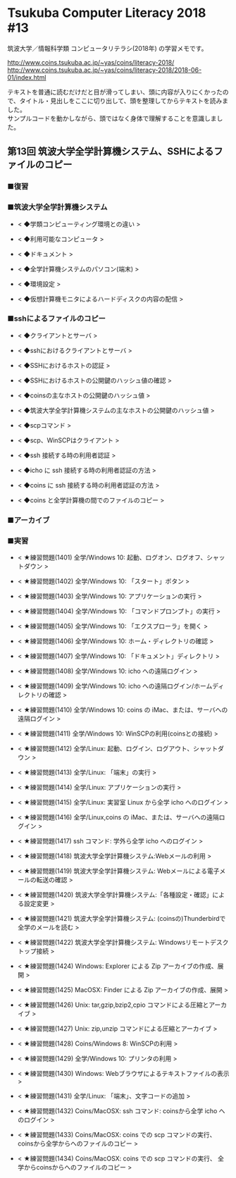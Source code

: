 # Tsukuba Computer Literacy 2018 #13

筑波大学／情報科学類 コンピュータリテラシ(2018年) の学習メモです。  

http://www.coins.tsukuba.ac.jp/~yas/coins/literacy-2018/  
http://www.coins.tsukuba.ac.jp/~yas/coins/literacy-2018/2018-06-01/index.html  

テキストを普通に読むだけだと目が滑ってしまい、頭に内容が入りにくかったので、タイトル・見出しをここに切り出して、頭を整理してからテキストを読みました。  
サンプルコードを動かしながら、頭ではなく身体で理解することを意識しました。  


## 第13回 筑波大学全学計算機システム、SSHによるファイルのコピー  

### ■復習

### ■筑波大学全学計算機システム

- < ◆学類コンピューティング環境との違い >  

- < ◆利用可能なコンピュータ >  

- < ◆ドキュメント >  

- < ◆全学計算機システムのパソコン(端末) >  

- < ◆環境設定 >  

- < ◆仮想計算機モニタによるハードディスクの内容の配信 >  

### ■sshによるファイルのコピー

- < ◆クライアントとサーバ >  

- < ◆sshにおけるクライアントとサーバ >  

- < ◆SSHにおけるホストの認証 >  

- < ◆SSHにおけるホストの公開鍵のハッシュ値の確認 >  

- < ◆coinsの主なホストの公開鍵のハッシュ値 >  

- < ◆筑波大学全学計算機システムの主なホストの公開鍵のハッシュ値 >  

- < ◆scpコマンド >  

- < ◆scp、WinSCPはクライアント >  

- < ◆ssh 接続する時の利用者認証 >  

- < ◆icho に ssh 接続する時の利用者認証の方法 >  

- < ◆coins に ssh 接続する時の利用者認証の方法 >  

- < ◆coins と全学計算機の間でのファイルのコピー >  

### ■アーカイブ

### ■実習

- < ★練習問題(1401) 全学/Windows 10: 起動、ログオン、ログオフ、シャットダウン >  

- < ★練習問題(1402) 全学/Windows 10: 「スタート」ボタン >  

- < ★練習問題(1403) 全学/Windows 10: アプリケーションの実行 >  

- < ★練習問題(1404) 全学/Windows 10: 「コマンドプロンプト」の実行 >  

- < ★練習問題(1405) 全学/Windows 10: 「エクスプローラ」を開く >  

- < ★練習問題(1406) 全学/Windows 10: ホーム・ディレクトリの確認 >  

- < ★練習問題(1407) 全学/Windows 10: 「ドキュメント」ディレクトリ >  

- < ★練習問題(1408) 全学/Windows 10: icho への遠隔ログイン >  

- < ★練習問題(1409) 全学/Windows 10: icho への遠隔ログイン/ホームディレクトリの確認 >  

- < ★練習問題(1410) 全学/Windows 10: coins の iMac、または、サーバへの遠隔ログイン >  

- < ★練習問題(1411) 全学/Windows 10: WinSCPの利用(coinsとの接続) >  

- < ★練習問題(1412) 全学/Linux: 起動、ログイン、ログアウト、シャットダウン >  

- < ★練習問題(1413) 全学/Linux: 「端末」の実行 >  

- < ★練習問題(1414) 全学/Linux: アプリケーションの実行 >  

- < ★練習問題(1415) 全学/Linux: 実習室 Linux から全学 icho へのログイン >  

- < ★練習問題(1416) 全学/Linux,coins の iMac、または、サーバへの遠隔ログイン >  

- < ★練習問題(1417) ssh コマンド: 学外ら全学 icho へのログイン >  

- < ★練習問題(1418) 筑波大学全学計算機システム:Webメールの利用 >  

- < ★練習問題(1419) 筑波大学全学計算機システム: Webメールによる電子メールの転送の確認 >  

- < ★練習問題(1420) 筑波大学全学計算機システム:「各種設定・確認」による設定変更 >  

- < ★練習問題(1421) 筑波大学全学計算機システム: (coinsの)Thunderbirdで全学のメールを読む >  

- < ★練習問題(1422) 筑波大学全学計算機システム: Windowsリモートデスクトップ接続 >  

- < ★練習問題(1424) Windows: Explorer による Zip アーカイブの作成、展開 >  

- < ★練習問題(1425) MacOSX: Finder による Zip アーカイブの作成、展開 >  

- < ★練習問題(1426) Unix: tar,gzip,bzip2,cpio コマンドによる圧縮とアーカイブ >  

- < ★練習問題(1427) Unix: zip,unzip コマンドによる圧縮とアーカイブ >  

- < ★練習問題(1428) Coins/Windows 8: WinSCPの利用 >  

- < ★練習問題(1429) 全学/Windows 10: プリンタの利用 >  

- < ★練習問題(1430) Windows: Webブラウザによるテキストファイルの表示 >  

- < ★練習問題(1431) 全学/Linux: 「端末」、文字コードの追加 >  

- < ★練習問題(1432) Coins/MacOSX: ssh コマンド: coinsから全学 icho へのログイン >  

- < ★練習問題(1433) Coins/MacOSX: coins での scp コマンドの実行、coinsから全学からへのファイルのコピー >  

- < ★練習問題(1434) Coins/MacOSX: coins での scp コマンドの実行、 全学からcoinsからへのファイルのコピー >  

